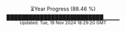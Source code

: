 <p align="center">
⏳Year Progress (88.46 %) <br>
██████████████████████████▁▁▁▁ <br>
<sub>Updated: Tue, 19 Nov 2024 18:29:20 GMT</sub>
</p>

